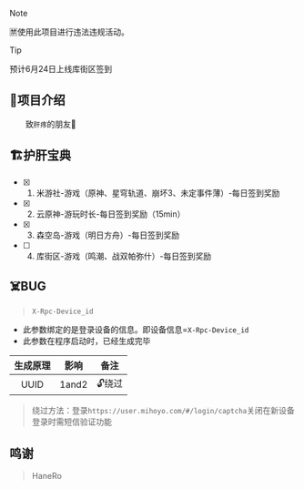 > [!note]
> 🈲使用此项目进行违法违规活动。

> [!tip]
> 预计6月24日上线库街区签到
## 🏪项目介绍
&emsp;&emsp;致`肝疼`的朋友🍻    

## 🏗️护肝宝典
- [x] 1. 米游社-游戏（原神、星穹轨道、崩坏3、未定事件薄）-每日签到奖励
- [x] 2. 云原神-游玩时长-每日签到奖励（15min）
- [x] 3. 森空岛-游戏（明日方舟）-每日签到奖励
- [ ] 4. 库街区-游戏（鸣潮、战双帕弥什）-每日签到奖励
## ☠️BUG
> `X-Rpc-Device_id`

- 此参数绑定的是登录设备的信息。即设备信息=`X-Rpc-Device_id`
- 此参数在程序启动时，已经生成完毕

| 生成原理 | 影响 |备注|
|:------:|:------:|:------:|
| UUID | 1and2 |🔓️绕过 |

> 绕过方法：登录`https://user.mihoyo.com/#/login/captcha`关闭在新设备登录时需短信验证功能

## 鸣谢
> HaneRo
